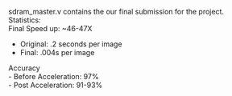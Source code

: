 sdram_master.v contains the our final submission for the project. </br>
Statistics:</br>
  Final Speed up: ~46-47X </br>
  - Original: .2 seconds per image </br>
  - Final: .004s per image </br>

  Accuracy</br>
    - Before Acceleration: 97%</br>
    - Post Acceleration: 91-93%</br>
